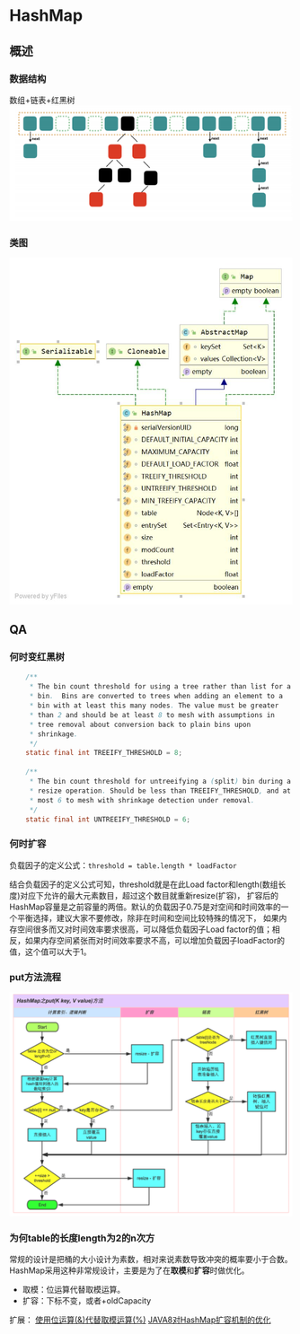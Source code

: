 # HashMap

## 概述
### 数据结构
数组+链表+红黑树
![hashmap](./hashmap.png) 
### 类图
![HashMap](./HashMap.jpg) 




## QA

### 何时变红黑树
```java
    /**
     * The bin count threshold for using a tree rather than list for a
     * bin.  Bins are converted to trees when adding an element to a
     * bin with at least this many nodes. The value must be greater
     * than 2 and should be at least 8 to mesh with assumptions in
     * tree removal about conversion back to plain bins upon
     * shrinkage.
     */
    static final int TREEIFY_THRESHOLD = 8;

    /**
     * The bin count threshold for untreeifying a (split) bin during a
     * resize operation. Should be less than TREEIFY_THRESHOLD, and at
     * most 6 to mesh with shrinkage detection under removal.
     */
    static final int UNTREEIFY_THRESHOLD = 6;
```

### 何时扩容

负载因子的定义公式：`threshold = table.length * loadFactor`

结合负载因子的定义公式可知，threshold就是在此Load factor和length(数组长度)对应下允许的最大元素数目，超过这个数目就重新resize(扩容)，
扩容后的HashMap容量是之前容量的两倍。默认的负载因子0.75是对空间和时间效率的一个平衡选择，建议大家不要修改，除非在时间和空间比较特殊的情况下，
如果内存空间很多而又对时间效率要求很高，可以降低负载因子Load factor的值；相反，如果内存空间紧张而对时间效率要求不高，可以增加负载因子loadFactor的值，这个值可以大于1。


### put方法流程
![put](./put.png) 

### 为何table的长度length为2的n次方
常规的设计是把桶的大小设计为素数，相对来说素数导致冲突的概率要小于合数。
HashMap采用这种非常规设计，主要是为了在**取模**和**扩容**时做优化。

- 取模：位运算代替取模运算。
- 扩容：下标不变，或者+oldCapacity

扩展：
[使用位运算(&)代替取模运算(%)](https://www.jianshu.com/p/439b3236717d)
[JAVA8对HashMap扩容机制的优化](https://www.jianshu.com/p/3797c6f83d4f)
